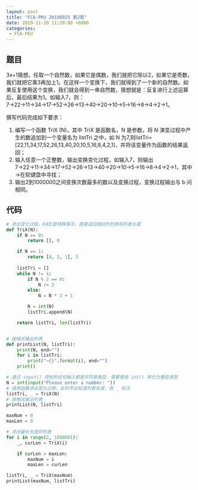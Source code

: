 ```yaml
---
layout: post
title: "FCA-PKU 20190925 第2题"
date: 2019-11-20 11:20:00 +0800
categories: 
 - FCA-PKU
---
```


## 题目

3x+1猜想。任取一个自然数，如果它是偶数，我们就把它除以2，如果它是奇数，我们就把它乘3再加上1。在这样一个变换下，我们就得到了一个新的自然数。如果反复使用这个变换，我们就会得到一串自然数，猜想就是：反复进行上述运算后，最后结果为1。如输入7，则：7→22→11→34→17→52→26→13→40→20→10→5→16→8→4→2→1。

<!-- more -->

撰写代码完成如下要求：
1. 编写一个函数 TriX (N)，其中 TriX 是函数名，N 是参数，将 N 演变过程中产生的数追加到一个变量名为 listTri 之中，如 N 为7,则listTri=[22,11,34,17,52,26,13,40,20,10,5,16,8,4,2,1]，并将该变量作为函数的结果返回；
2. 输入任意一个正整数，输出变换变化过程，如输入7，则输出7→22→11→34→17→52→26→13→40→20→10→5→16→8→4→2→1，其中→在软键盘中寻找；
3. 输出2到1000000之间变换次数最多的数以及变换过程，变换过程输出与 b 问相同。

## 代码

```python
# 求出变化过程，0和1是特殊情况，直接返回相应的列表和列表长度
def TriX(N):
    if N == 0:
        return [], 0

    if N == 1:
        return [4, 2, 1], 3
    
    listTri = []
    while N != 1:
        if N % 2 == 0:
            N /= 2
        else:
            N = N * 3 + 1

        N = int(N)
        listTri.append(N)

    return listTri, len(listTri)


# 按格式输出列表
def printList(N, listTri):
    print(N, end="")
    for i in listTri:
        print("→{}".format(i), end="")
    print()

# 通过 input() 得到的任何输入都是字符串类型，需要使用 int() 转化为整型类型
N = int(input("Please enter a number: "))
# 调用函数求出变化过程，此时不必知道列表长度，用 _ 标注
listTri, _ = TriX(N)
# 按格式输出列表
printList(N, listTri)

maxNum = 0
maxLen = 0

# 求出最长长度的列表
for i in range(2, 1000001):
    _, curLen = TriX(i)

    if curLen > maxLen:
        maxNum = i
        maxLen = curLen

listTri, _ = TriX(maxNum)
printList(maxNum, listTri)
```
